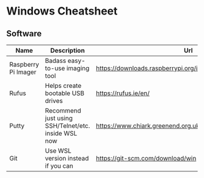 # Windows Cheatsheet

## Software

| Name | Description | Url |
|-|-|-|
| Raspberry Pi Imager | Badass easy-to-use imaging tool | https://downloads.raspberrypi.org/imager/imager_latest.exe |
| Rufus | Helps create bootable USB drives | https://rufus.ie/en/ |
| Putty | Recommend just using SSH/Telnet/etc. inside WSL now | https://www.chiark.greenend.org.uk/~sgtatham/putty/latest.html |
| Git | Use WSL version instead if you can | https://git-scm.com/download/win |
